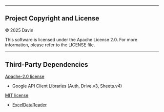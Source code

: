----------------------------------------
Project Copyright and License
----------------------------------------
© 2025 Davin

This software is licensed under the Apache License 2.0.
For more information, please refer to the LICENSE file.

----------------------------------------
Third-Party Dependencies
----------------------------------------

[Apache-2.0 license](https://github.com/googleapis/google-api-nodejs-client/blob/main/LICENSE)
- Google API Client Libraries (Auth, Drive.v3, Sheets.v4)

[MIT license](https://licenses.nuget.org/MIT)
- [ExcelDataReader](https://www.nuget.org/packages/exceldatareader/)